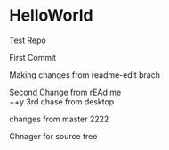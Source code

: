 
# HelloWorld
Test Repo

First Commit

Making changes from readme-edit brach

Second Change from rEAd me          
++y 3rd chase from desktop

changes from master
2222

Chnager for source tree

